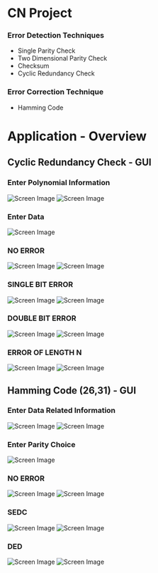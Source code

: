 # CN Project

### Error Detection Techniques 

  - Single Parity Check
  - Two Dimensional Parity Check
  - Checksum
  - Cyclic Redundancy Check

### Error Correction Technique 

  - Hamming Code

# Application - Overview

## Cyclic Redundancy Check - GUI

### Enter Polynomial Information

<img src="/Images/CRC/CRC1.png" alt="Screen Image" >
<img src="/Images/CRC/CRC2.png" alt="Screen Image" >

### Enter Data 

<img src="/Images/CRC/CRC3.png" alt="Screen Image" >

### NO ERROR 

<img src="/Images/CRC/CRC4.png" alt="Screen Image" >
<img src="/Images/CRC/CRC5.png" alt="Screen Image" >

### SINGLE BIT ERROR 

<img src="/Images/CRC/CRC6.png" alt="Screen Image" >
<img src="/Images/CRC/CRC7.png" alt="Screen Image" >

### DOUBLE BIT ERROR 

<img src="/Images/CRC/CRC8.png" alt="Screen Image" >
<img src="/Images/CRC/CRC9.png" alt="Screen Image" >

### ERROR OF LENGTH N

<img src="/Images/CRC/CRC10.png" alt="Screen Image" >
<img src="/Images/CRC/CRC11.png" alt="Screen Image" >



## Hamming Code (26,31) - GUI

### Enter Data Related Information

<img src="/Images/Hamming Code/HC1.png" alt="Screen Image" >
<img src="/Images/Hamming Code/HC2.png" alt="Screen Image" >

### Enter Parity Choice 

<img src="/Images/Hamming Code/HC3.png" alt="Screen Image" >

### NO ERROR 

<img src="/Images/Hamming Code/HC4.png" alt="Screen Image" >
<img src="/Images/Hamming Code/HC5.png" alt="Screen Image" >

### SEDC

<img src="/Images/Hamming Code/HC5.png" alt="Screen Image" >
<img src="/Images/Hamming Code/HC6.png" alt="Screen Image" >

### DED

<img src="/Images/Hamming Code/HC7.png" alt="Screen Image" >
<img src="/Images/Hamming Code/HC8.png" alt="Screen Image" >
